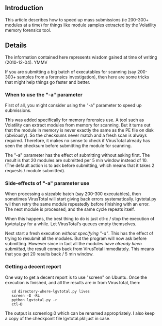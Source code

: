 ## Introduction ##

This article describes how to speed up mass submissions (ie 200-300+ modules at a time) for things like module samples extracted by the Volatility memory forensics tool.

## Details ##

The information contained here represents wisdom gained at time of writing (2010-12-04). YMMV

If you are submitting a big batch of executables for scanning (say 200-300+ samples from a forensics investigation), then here are some tricks that might help things go faster and better.

### When to use the "-a" parameter ###

First of all, you might consider using the "-a" parameter to speed up submissions.

This was added specifically for memory forensics use. A tool such as Volatility can extract modules from memory for scanning. But it turns out that the module in memory is never exactly the same as the PE file on disk (obviously). So the checksums never match and a fresh scan is always required. Therefore, it makes no sense to check if VirusTotal already has seen the checksum before submitting the module for scanning.

The "-a" parameter has the effect of submitting without asking first. The result is that 20 modules are submitted per 5 min window instead of 10. (The default action is to ask before submitting, which means that it takes 2 requests / module submitted).

### Side-effects of "-a" parameter use ###

When processing a sizeable batch (say 200-300 executables), then sometimes VirusTotal will start giving back errors systematically. lgvtotal.py wil then retry the same module repeatedly before finishing with an error. The next module is processed, and the same cycle repeats itself.

When this happens, the best thing to do is just ctl-c / stop the execution of lgvtotal.py for a while. Let VirusTotal's queues empty themselves.

Next start a fresh execution _without specifying "-a"_. This has the effect of trying to resubmit all the modules. But the program will now ask before submitting. However since in fact all the modules have _already been submitted_, the result comes back from VirusTotal immediately. This means that you get 20 results back / 5 min window.

### Getting a decent report ###

One way to get a decent report is to use "screen" on Ubuntu. Once the execution is finished, and all the results are in from VirusTotal, then:

```
   cd directory-where-lgvtotal.py lives
   screen -D -RL
   python lgvtotal.py -r
   ctl-D
```

The output is screenlog.0 which can be renamed appropriately. I also keep a copy of the checkpoint file lgvtotal.pkl just in case.